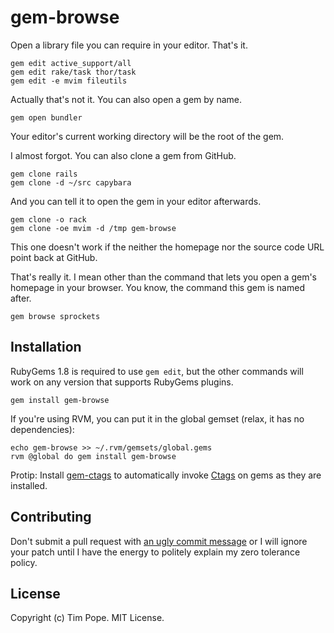gem-browse
==========

Open a library file you can require in your editor.  That's it.

    gem edit active_support/all
    gem edit rake/task thor/task
    gem edit -e mvim fileutils

Actually that's not it.  You can also open a gem by name.

    gem open bundler

Your editor's current working directory will be the root of the gem.

I almost forgot.  You can also clone a gem from GitHub.

    gem clone rails
    gem clone -d ~/src capybara

And you can tell it to open the gem in your editor afterwards.

    gem clone -o rack
    gem clone -oe mvim -d /tmp gem-browse

This one doesn't work if the neither the homepage nor the source code
URL point back at GitHub.

That's really it.  I mean other than the command that lets you open a
gem's homepage in your browser.  You know, the command this gem is named
after.

    gem browse sprockets

Installation
------------

RubyGems 1.8 is required to use `gem edit`, but the other commands will
work on any version that supports RubyGems plugins.

    gem install gem-browse

If you're using RVM, you can put it in the global gemset (relax, it has
no dependencies):

    echo gem-browse >> ~/.rvm/gemsets/global.gems
    rvm @global do gem install gem-browse

Protip:  Install [gem-ctags](https://github.com/tpope/gem-ctags) to
automatically invoke [Ctags](http://ctags.sourceforge.net/) on gems as
they are installed.

Contributing
------------

Don't submit a pull request with [an ugly commit
message](http://stopwritingramblingcommitmessages.com) or I will ignore
your patch until I have the energy to politely explain my zero tolerance
policy.

License
-------

Copyright (c) Tim Pope.  MIT License.
